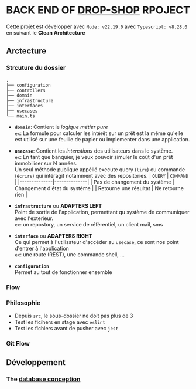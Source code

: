 # BACK END OF [DROP-SHOP](https://github.com/marioralison/Drop_App) RPOJECT

Cette projet est développer avec `Node: v22.19.0` avec `Typescript: v8.28.0` en suivant le **Clean Architecture**

## Arctecture 

### Strcuture du dossier

```
.
├── configuration
├── controllers
├── domain
├── infrastructure
├── interfaces
├── usecases
└── main.ts 
```

- **`domain`**: Contient le *logique métier pure*     
    `ex`: La formule pour calculer les intérêt sur un prêt est la même qu'elle est utilisé sur une feuille de papier ou implementer dans une application.

- **`usecase`**: Contient les *intenstions* des utilisateurs dans le système.     
    `ex`: En tant que banquier, je veux pouvoir simuler le coût d'un prêt immobiliser sur N années.     
    Un seul méthode publique appéllé execute query (`lire`) ou commande (`écrire`) qui intéragit notamment avec des repositories.
    |   `QUERY`    | `COMMAND`    |
    |--------------|--------------|
    | Pas de changement du système     | Changement d'état du système  |
    | Retourne une résultat       | Ne retourne rien  |

- **`infrastructure`** ou **ADAPTERS LEFT**        
    Point de sortie de l'application, permettant qu système de communiquer avec l'exterieur.        
    `ex`: un repostory,  un service de référentiel, un client mail, sms     


- **`interface`** ou **ADAPTERS RIGHT**    
    Ce qui permet à l'utilisateur d'accéder au `usecase`, ce sont nos point d'entrer à l'application        
    `ex`: une route (REST), une commande shell, ...

- **`configuration`**       
    Permet au tout de fonctionner ensemble

### Flow

### Philosophie

- Depuis `src`, le sous-dossier ne doit pas plus de 3
- Test les ficihers en stage avec `eslint`
- Test les fichiers avant de pusher avec `jest`

### Git Flow


## Développement


### The [database conception](https://drive.google.com/file/d/1hnSGUgrMk2PCUbNxZhBGJkvHQSActJXq/view?usp=drive_link)



